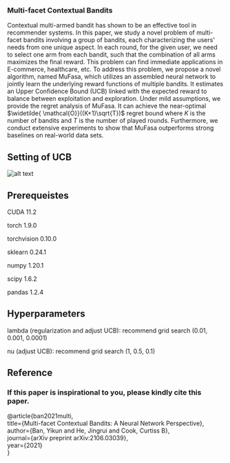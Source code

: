 ### Multi-facet Contextual Bandits

Contextual multi-armed bandit has shown to be an effective tool in recommender systems. 
In this paper, we study a novel problem of multi-facet bandits involving a group of bandits, each characterizing the users' needs from one unique aspect. 
In each round, for the given user, we need to select one arm from each bandit, such that the combination of all arms maximizes the final reward. 
This problem can find immediate applications in E-commerce, healthcare, etc. 
To address this problem, we propose a novel algorithm, named MuFasa, which utilizes an assembled neural network to jointly learn the underlying reward functions of multiple bandits. 
It estimates an Upper Confidence Bound (UCB) linked with the expected reward to balance between exploitation and exploration. 
Under mild assumptions, we provide the regret analysis of MuFasa. It can achieve the near-optimal $\widetilde{ \mathcal{O}}((K+1)\sqrt{T})$ regret bound where $K$ is the number of bandits and $T$ is the number of played rounds. 
Furthermore, we conduct extensive experiments to show that MuFasa outperforms strong baselines on real-world data sets.



## Setting of UCB

![alt text](./MuFasa_Readme-3.jpg) 


## Prerequeistes
CUDA 11.2

torch 1.9.0

torchvision 0.10.0

sklearn 0.24.1

numpy 1.20.1

scipy 1.6.2

pandas 1.2.4


## Hyperparameters

lambda (regularization and adjust UCB): recommend grid search (0.01, 0.001, 0.0001)

nu (adjust UCB): recommend grid search (1, 0.5, 0.1)

## Reference 

### If this paper is inspirational to you, please kindly cite this paper.

@article{ban2021multi,   
  title={Multi-facet Contextual Bandits: A Neural Network Perspective},  
  author={Ban, Yikun and He, Jingrui and Cook, Curtiss B},  
  journal={arXiv preprint arXiv:2106.03039},  
  year={2021}  
}  
